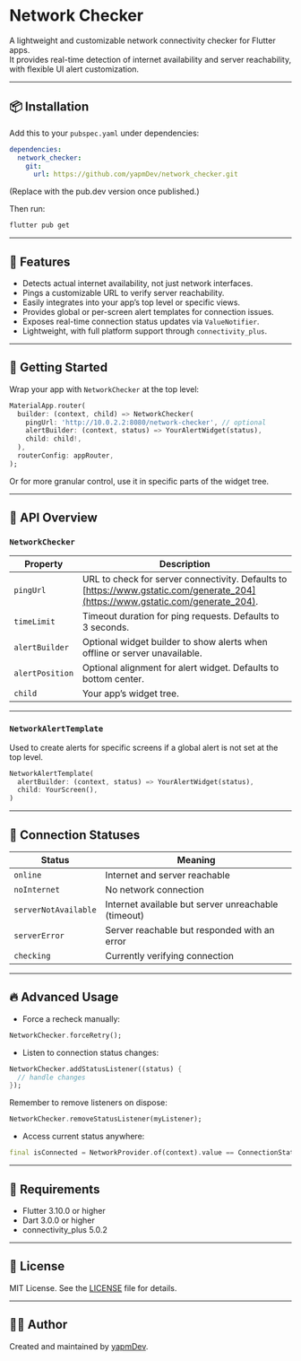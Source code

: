 # Network Checker

A lightweight and customizable network connectivity checker for Flutter apps.  
It provides real-time detection of internet availability and server reachability, with flexible UI alert customization.

---

## 📦 Installation

Add this to your `pubspec.yaml` under dependencies:

```yaml
dependencies:
  network_checker:
    git:
      url: https://github.com/yapmDev/network_checker.git
```

(Replace with the pub.dev version once published.)

Then run:

```bash
flutter pub get
```

---

## 🚀 Features

- Detects actual internet availability, not just network interfaces.
- Pings a customizable URL to verify server reachability.
- Easily integrates into your app’s top level or specific views.
- Provides global or per-screen alert templates for connection issues.
- Exposes real-time connection status updates via `ValueNotifier`.
- Lightweight, with full platform support through `connectivity_plus`.

---

## 🎯 Getting Started

Wrap your app with `NetworkChecker` at the top level:

```dart
MaterialApp.router(
  builder: (context, child) => NetworkChecker(
    pingUrl: 'http://10.0.2.2:8080/network-checker', // optional
    alertBuilder: (context, status) => YourAlertWidget(status),
    child: child!,
  ),
  routerConfig: appRouter,
);
```

Or for more granular control, use it in specific parts of the widget tree.

---

## 🧩 API Overview

### `NetworkChecker`

| Property         | Description |
| ---------------- | ----------- |
| `pingUrl`         | URL to check for server connectivity. Defaults to [https://www.gstatic.com/generate_204](https://www.gstatic.com/generate_204). |
| `timeLimit`       | Timeout duration for ping requests. Defaults to 3 seconds. |
| `alertBuilder`    | Optional widget builder to show alerts when offline or server unavailable. |
| `alertPosition`   | Optional alignment for alert widget. Defaults to bottom center. |
| `child`           | Your app’s widget tree. |

---

### `NetworkAlertTemplate`

Used to create alerts for specific screens if a global alert is not set at the top level.

```dart
NetworkAlertTemplate(
  alertBuilder: (context, status) => YourAlertWidget(status),
  child: YourScreen(),
)
```

---

## 📡 Connection Statuses

| Status                | Meaning |
| ---------------------- | ------- |
| `online`               | Internet and server reachable |
| `noInternet`           | No network connection |
| `serverNotAvailable`   | Internet available but server unreachable (timeout) |
| `serverError`          | Server reachable but responded with an error |
| `checking`             | Currently verifying connection |

---

## 🔥 Advanced Usage

- Force a recheck manually:

```dart
NetworkChecker.forceRetry();
```

- Listen to connection status changes:

```dart
NetworkChecker.addStatusListener((status) {
  // handle changes
});
```

Remember to remove listeners on dispose:

```dart
NetworkChecker.removeStatusListener(myListener);
```

- Access current status anywhere:

```dart
final isConnected = NetworkProvider.of(context).value == ConnectionStatus.online;
```

---

## 📖 Requirements

- Flutter 3.10.0 or higher
- Dart 3.0.0 or higher
- connectivity_plus 5.0.2

---

## 📃 License

MIT License. See the [LICENSE](LICENSE) file for details.

---

## 👨‍💻 Author

Created and maintained by [yapmDev](https://github.com/yapmDev).
